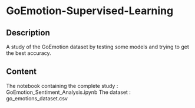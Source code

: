 # GoEmotion-Supervised-Learning

## Description

A study of the GoEmotion dataset by testing some models and trying to get the best accuracy.

## Content

The notebook containing the complete study : GoEmotion_Sentiment_Analysis.ipynb
The dataset : go_emotions_dataset.csv
